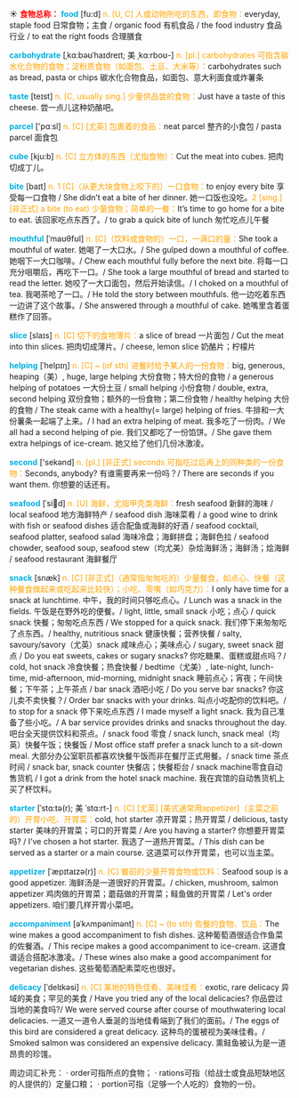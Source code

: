 ☀ <font color="red">**食物总称：**</font>
<font color="sky blue">**food**</font> [fu:d] 
<font color="orange">n. [U, C] 人或动物所吃的东西，即食物：</font>everyday, staple food 日常食物；主食 / organic food 有机食品 / the food industry 食品行业 / to eat the right foods 合理膳食
           
<font color="sky blue">**carbohydrate**</font> [ˌkɑ:bəʊˈhaɪdreɪt; 美 ˌkɑ:rboʊ-]
<font color="orange">n. [pl.] carbohydrates 可指含碳水化合物的食物；淀粉质食物（如面包、土豆、大米等）：</font>carbohydrates such as bread, pasta or chips 碳水化合物食品，如面包、意大利面食或炸薯条

<font color="sky blue">**taste**</font> [teɪst] 
<font color="orange">n. [C, usually sing.] 少量供品尝的食物：</font>Just have a taste of this cheese. 尝一点儿这种奶酪吧。

<font color="sky blue">**parcel**</font> ['pɑːsl] 
<font color="orange">n. [C] [尤英] 包裹着的食品：</font>neat parcel 整齐的小食包 / pasta parcel 面食包

<font color="sky blue">**cube**</font> [kju:b] 
<font color="orange">n. [C] 立方体的东西（尤指食物）：</font>Cut the meat into cubes. 把肉切成丁儿。

<font color="sky blue">**bite**</font> [baɪt] 
<font color="orange">n. 1 [C]（从更大块食物上咬下的）一口食物：</font>to enjoy every bite 享受每一口食物 / She didn’t eat a bite of her dinner. 她一口饭也没吃。<font color="orange">2 [sing.] [非正式] a bite (to eat) 少量食物；简单的一餐：</font>It’s time to go home for a bite to eat. 该回家吃点东西了。/ to grab a quick bite of lunch 匆忙吃点儿午餐
           
<font color="sky blue">**mouthful**</font> [ˈmaʊθfʊl]
<font color="orange">n. [C]（饮料或食物的）一口，一满口的量：</font>She took a mouthful of water. 她喝了一大口水。/ She gulped down a mouthful of coffee. 她咽下一大口咖啡。/ Chew each mouthful fully before the next bite. 将每一口充分咀嚼后，再吃下一口。/ She took a large mouthful of bread and started to read the letter. 她咬了一大口面包，然后开始读信。/ I choked on a mouthful of tea. 我喝茶呛了一口。/ He told the story between mouthfuls. 他一边吃着东西一边讲了这个故事。/ She answered through a mouthful of cake. 她嘴里含着蛋糕作了回答。

<font color="sky blue">**slice**</font> [slaɪs] 
<font color="orange">n. [C] 切下的食物薄片：</font>a slice of bread 一片面包 / Cut the meat into thin slices. 把肉切成薄片。/ cheese, lemon slice 奶酪片；柠檬片
           
<font color="sky blue">**helping**</font> [ˈhelpɪŋ]
<font color="orange">n. [C] ~ (of sth) 进餐时给予某人的一份食物：</font>big, generous, heaping（美）, huge, large helping 大份食物；特大份的食物 / a generous helping of potatoes 一大份土豆 / small helping 小份食物 / double, extra, second helping 双份食物；额外的一份食物；第二份食物 / healthy helping 大份的食物 / The steak came with a healthy(= large) helping of fries. 牛排和一大份薯条一起端了上来。/ I had an extra helping of meat. 我多吃了一份肉。/ We all had a second helping of pie. 我们又都吃了一份馅饼。/ She gave them extra helpings of ice-cream. 她又给了他们几份冰激凌。

<font color="sky blue">**second**</font> ['sekənd] 
<font color="orange">n. [pl.] [非正式] seconds 可指吃过后再上的同种类的一份食物：</font>Seconds, anybody? 有谁需要再来一份吗？/ There are seconds if you want them. 你想要的话还有。
    
<font color="sky blue">**seafood**</font> [ˈsi:fu:d]
<font color="orange">n. [U] 海鲜，尤指甲壳类海鲜：</font>fresh seafood 新鲜的海味 / local seafood 地方海鲜特产 / seafood dish 海味菜肴 / a good wine to drink with fish or seafood dishes 适合配鱼或海鲜的好酒 / seafood cocktail, seafood platter, seafood salad 海味冷盘；海鲜拼盘；海鲜色拉 / seafood chowder, seafood soup, seafood stew（均尤美）杂烩海鲜汤；海鲜汤；烩海鲜 / seafood restaurant 海鲜餐厅
           
<font color="sky blue">**snack**</font> [snæk]
<font color="orange">n. [C] [非正式]（通常指匆匆吃的）少量餐食，如点心、快餐（这种餐食做起来或吃起来比较快）；小吃、零嘴（如巧克力）：</font>I only have time for a snack at lunchtime. 中午，我的时间只够吃点心。/ Lunch was a snack in the fields. 午饭是在野外吃的便餐。/ light, little, small snack 小吃；点心 / quick snack 快餐；匆匆吃点东西 / We stopped for a quick snack. 我们停下来匆匆吃了点东西。/ healthy, nutritious snack 健康快餐；营养快餐 / salty, savoury/savory（尤英）snack 咸味点心；美味点心 / sugary, sweet snack 甜点 / Do you eat sweets, cakes or sugary snacks? 你吃糖果、蛋糕或甜点吗？/ cold, hot snack 冷食快餐；热食快餐 / bedtime（尤美）, late-night, lunch-time, mid-afternoon, mid-morning, midnight snack 睡前点心；宵夜；午间快餐；下午茶；上午茶点 / bar snack 酒吧小吃 / Do you serve bar snacks? 你这儿卖不卖快餐？/ Order bar snacks with your drinks. 叫点小吃配你的饮料吧。/ to stop for a snack 停下来吃点东西 / I made myself a light snack. 我为自己准备了些小吃。/ A bar service provides drinks and snacks throughout the day.吧台全天提供饮料和茶点。/ snack food 零食 / snack lunch, snack meal（均英）快餐午饭；快餐饭 / Most office staff prefer a snack lunch to a sit-down meal. 大部分办公室职员都喜欢快餐午饭而非在餐厅正式用餐。/ snack time 茶点时间 / snack bar, snack counter 快餐店；快餐柜台 / snack machine零食自动售货机 / I got a drink from the hotel snack machine. 我在宾馆的自动售货机上买了杯饮料。
           
<font color="sky blue">**starter**</font> [ˈstɑ:tə(r); 美 ˈstɑ:rt-]
<font color="orange">n. [C] [尤英] [美式通常用appetizer]（主菜之前的）开胃小吃、开胃菜：</font>cold, hot starter 凉开胃菜；热开胃菜 / delicious, tasty starter 美味的开胃菜；可口的开胃菜 / Are you having a starter? 你想要开胃菜吗? / I’ve chosen a hot starter. 我选了一道热开胃菜。/ This dish can be served as a starter or a main course. 这道菜可以作开胃菜，也可以当主菜。
         
<font color="sky blue">**appetizer**</font> [ˈæpɪtaɪzə(r)]
<font color="orange">n. [C] 餐前的少量开胃食物或饮料：</font>Seafood soup is a good appetizer. 海鲜汤是一道很好的开胃菜。/ chicken, mushroom, salmon appetizer 鸡肉做的开胃菜；蘑菇做的开胃菜；鲑鱼做的开胃菜 / Let's order appetizers. 咱们要几样开胃小菜吧。

<font color="sky blue">**accompaniment**</font> [əˈkʌmpənimənt]
<font color="orange">n. [C] ~ (to sth) 佐餐的食物、饮品：</font>The wine makes a good accompaniment to fish dishes. 这种葡萄酒很适合作鱼菜的佐餐酒。/ This recipe makes a good accompaniment to ice-cream. 这道食谱适合搭配冰激凌。/ These wines also make a good accompaniment for vegetarian dishes. 这些葡萄酒配素菜吃也很好。
 
<font color="sky blue">**delicacy**</font> [ˈdelɪkəsi]
<font color="orange">n. [C] 某地的特色佳肴、美味佳肴：</font>exotic, rare delicacy 异域的美食；罕见的美食 / Have you tried any of the local delicacies? 你品尝过当地的美食吗?/ We were served course after course of mouthwatering local delicacies. 一道又一道令人垂涎的当地佳肴端到了我们的面前。/ The eggs of this bird are considered a great delicacy. 这种鸟的蛋被视为美味佳肴。/ Smoked salmon was considered an expensive delicacy. 熏鲑鱼被认为是一道昂贵的珍馐。

周边词汇补充：
· order可指所点的食物；
· rations可指（给战士或食品短缺地区的人提供的）定量口粮；
· portion可指（足够一个人吃的）食物的一份。